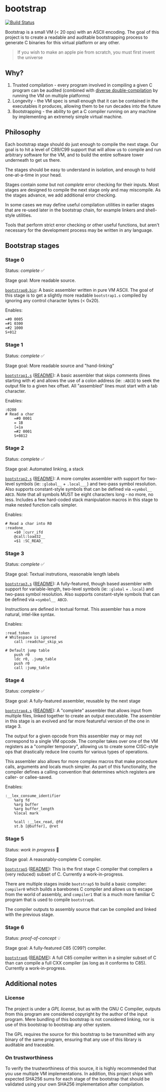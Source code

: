 # bootstrap 

[![Build Status](https://github.com/mmastrac/bootstrap/actions/workflows/build.yml/badge.svg)](https://github.com/mmastrac/bootstrap/actions/workflows/build.yml)

Bootstrap is a small VM (< 20 ops) with an ASCII encoding. The goal of this
project is to create a readable and auditable bootstrapping process to generate
C binaries for this virtual platform or any other.

> If you wish to make an apple pie from scratch, you must first invent the universe

## Why?

 1. Trusted compilation - every program involved in compiling a given C program
    can be audited (combined with [diverse
    double-compilation](https://www.dwheeler.com/trusting-trust/) by running the
    VM on multiple platforms)
 2. Longevity - the VM spec is small enough that it can be contained in the
    executables it produces, allowing them to be run decades into the future
 3. Bootstrapping - the ability to get a C compiler running on any machine by
    implementing an extremely simple virtual machine.

## Philosophy

Each bootstrap stage should do just enough to compile the next stage. Our goal
is to hit a level of C89/C99 support that will allow us to compile and run
arbitrary software for the VM, and to build the entire software tower underneath
to get us there.

The stages should be easy to understand in isolation, and enough to hold
one-at-a-time in your head.

Stages contain _some_ but not _complete_ error checking for their inputs. Most
stages are designed to compile the next stage only and may miscompile. As the stages
advance, we add additional error checking.

In some cases we may define useful compilation utilities in earlier stages that
are re-used later in the bootstrap chain, for example linkers and shell-style
utilities.

Tools that perform strict error checking or other useful functions, but aren't
necessary for the development process may be written in any language.

## Bootstrap stages

### Stage 0

Status: *complete* ✅

Stage goal: More readable source.

[`bootstrap0.bin`](bootstrap0.bin): A basic assembler written in pure
VM ASCII. The goal of this stage is to get a slightly more readable
`bootstrap1.s` compiled by ignoring any control character bytes (< 0x20).

Enables:

```
=#0 0005
=#1 0300
=#2 1000
S+012   
```

### Stage 1

Status: *complete* ✅

Stage goal: More readable source and "hand-linking" 

[`bootstrap1.s`](bootstrap1/bootstrap1.s) ([README](bootstrap1/README.md)): A basic assembler that
skips comments (lines starting with `#`) and allows the use of a colon address
(ie: `:ABCD`) to seek the output file to a given hex offset. All "assembled"
lines must start with a tab character.

Enables:

```
:0200
# Read a char
	=#0 0001
	= 1B
	[=1a
	=#2 0001
	S+0812  
```

### Stage 2

Status: *complete* ✅

Stage goal: Automated linking, a stack

[`bootstrap2.s`](bootstrap2/bootstrap2.s) ([README](bootstrap2/README.md)): A more complex assembler
with support for two-level symbols (ie: `:global__` + `.local___`) and two-pass
symbol resolution. Also supports constant-style symbols that can be defined via
`=symbol__ ABCD`. Note that all symbols MUST be eight characters long - no more,
no less. Includes a few hard-coded stack manipulation macros in this stage to
make nested function calls simpler.

Enables:

```
# Read a char into R0
:readone_
	=$0 :curr_ifd
	@call:load32__
	=$1 :SC_READ_
```

### Stage 3

Status: *complete* ✅

Stage goal: Textual instrutions, reasonable length labels

[`bootstrap3.s`](bootstrap3/bootstrap3.s) ([README](bootstrap3/README.md)): A
fully-featured, though based assembler with support for variable-length,
two-level symbols (ie: `:global` + `.local`) and two-pass symbol resolution.
Also supports constant-style symbols that can be defined via `=symbol__ ABCD`.

Instructions are defined in textual format. This assembler has a more natural,
intel-like syntax.

Enables:

```
:read_token
# Whitespace is ignored
	call :readchar_skip_ws

# Default jump table
	push r0
	ldc r0, .jump_table
	push r0
	call :jump_table
```

### Stage 4

Status: *complete* ✅

Stage goal: A fully-featured assembler, reusable by the next stage

[`bootstrap4.s`](bootstrap4/bootstrap4.s) ([README](bootstrap4/README.md)): A
"complete" assembler that allows input from multiple files, linked together to
create an output executable. The assembler in this stage is an evolved and far
more featureful version of the one in stage 3.

The output for a given opcode from this assembler may or may not correspond to a
single VM opcode. The compiler takes over one of the VM registers as a "compiler
temporary", allowing us to create some CISC-style ops that drastically reduce
line counts for various types of operations.

This assembler also allows for more complex macros that make procedure calls,
arguments and locals much simpler. As part of this functionality, the compiler
defines a calling convention that determines which registers are caller- or
callee-saved.

Enables:

```
:__lex_consume_identifier
	%arg fd
	%arg buffer
	%arg buffer_length
	%local mark

	%call :__lex_read, @fd
	st.b [@buffer], @ret
```

### Stage 5

Status: *work in progress* 🚧

Stage goal: A reasonably-complete C compiler.

[`bootstrap5`](bootstrap5/) ([README](bootstrap5/README.md)): This is the first stage C compiler that
compilers a (very reduced) subset of C. Currently a work-in-progress.

There are multiple stages inside `bootstrap5` to build a basic compiler:
`compiler0` which builds a barebones C compiler and allows us to escape from the
world of assembly, and `compiler1` that is a much more familiar C program that
is used to compile `bootstrap6`.

The compiler outputs to assembly source that can be compiled and linked with the
previous stage.

### Stage 6

Status: *proof-of-concept* 💡

Stage goal: A fully-featured C85 (C99?) compiler.

[`bootstrap6`](bootstrap6/) ([README](bootstrap6/README.md)): A full C85 compiler written in a simpler subset of C than can compile a full CXX
compiler (as long as it conforms to C85). Currently a work-in-progress.

## Additional notes

### License

The project is under a *GPL license*, but as with the GNU C Compiler, outputs from
this program are considered copyright by the author of the input program. Mere
bundling of this bootstrap is not considered linking, nor is use of this
bootstrap to bootstrap any other system.

The GPL requires the source for this bootstrap to be transmitted with any binary
of the same program, ensuring that any use of this library is auditable and
traceable.

### On trustworthiness

To verify the trustworthiness of this source, it is highly recommended that you
use multiple VM implementations. In addition, this project ships with expected
SHA256 sums for each stage of the bootstrap that should be validated using your
own SHA256 implementation after compilation.
